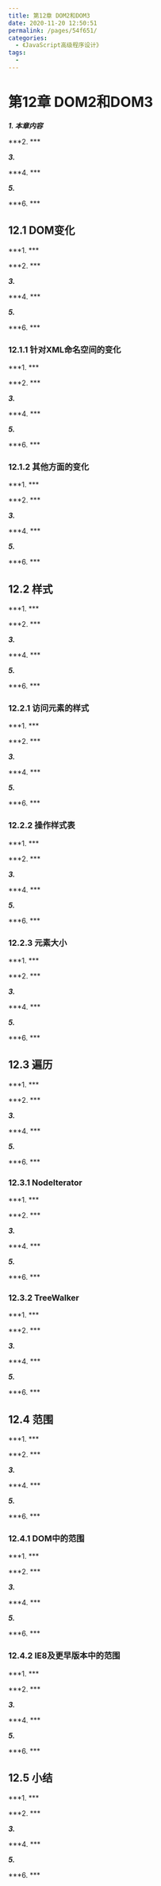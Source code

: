 ```yaml
---
title: 第12章 DOM2和DOM3
date: 2020-11-20 12:50:51
permalink: /pages/54f651/
categories:
  - 《JavaScript高级程序设计》
tags:
  - 
---
```

# 第12章 DOM2和DOM3

***1. 本章内容***

***2. ***

***3.***

***4. ***

***5.***

***6. ***

## 12.1 DOM变化

***1. ***

***2. ***

***3.***

***4. ***

***5.***

***6. ***

### 12.1.1 针对XML命名空间的变化

***1. ***

***2. ***

***3.***

***4. ***

***5.***

***6. ***

### 12.1.2 其他方面的变化

***1. ***

***2. ***

***3.***

***4. ***

***5.***

***6. ***

## 12.2 样式

***1. ***

***2. ***

***3.***

***4. ***

***5.***

***6. ***

### 12.2.1 访问元素的样式

***1. ***

***2. ***

***3.***

***4. ***

***5.***

***6. ***

### 12.2.2 操作样式表

***1. ***

***2. ***

***3.***

***4. ***

***5.***

***6. ***



### 12.2.3 元素大小

***1. ***

***2. ***

***3.***

***4. ***

***5.***

***6. ***

## 12.3 遍历

***1. ***

***2. ***

***3.***

***4. ***

***5.***

***6. ***

### 12.3.1 NodeIterator

***1. ***

***2. ***

***3.***

***4. ***

***5.***

***6. ***

### 12.3.2 TreeWalker

***1. ***

***2. ***

***3.***

***4. ***

***5.***

***6. ***

## 12.4 范围

***1. ***

***2. ***

***3.***

***4. ***

***5.***

***6. ***

### 12.4.1 DOM中的范围

***1. ***

***2. ***

***3.***

***4. ***

***5.***

***6. ***

### 12.4.2 IE8及更早版本中的范围

***1. ***

***2. ***

***3.***

***4. ***

***5.***

***6. ***

## 12.5 小结

***1. ***

***2. ***

***3.***

***4. ***

***5.***

***6. ***

